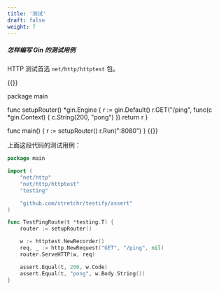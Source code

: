 ```yaml
---
title: '测试'
draft: false
weight: 7
---
```


##### 怎样编写 Gin 的测试用例

HTTP 测试首选 `net/http/httptest` 包。

{{<highlight go>}}

package main

func setupRouter() *gin.Engine { r := gin.Default() r.GET("/ping", func(c *gin.Context) { c.String(200, "pong") })
return r }

func main() { r := setupRouter() r.Run(":8080") } {{</highlight>}}

上面这段代码的测试用例：

```go
package main

import (
	"net/http"
	"net/http/httptest"
	"testing"

	"github.com/stretchr/testify/assert"
)

func TestPingRoute(t *testing.T) {
	router := setupRouter()

	w := httptest.NewRecorder()
	req, _ := http.NewRequest("GET", "/ping", nil)
	router.ServeHTTP(w, req)

	assert.Equal(t, 200, w.Code)
	assert.Equal(t, "pong", w.Body.String())
}
```
